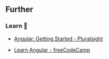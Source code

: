## Further

### Learn 🧠

- [Angular: Getting Started - Pluralsight](https://pluralsight.com/courses/angular-2-getting-started-update)

- [Learn Angular - freeCodeCamp](https://inv.riverside.rocks/watch?v=2OHbjep_WjQ)

